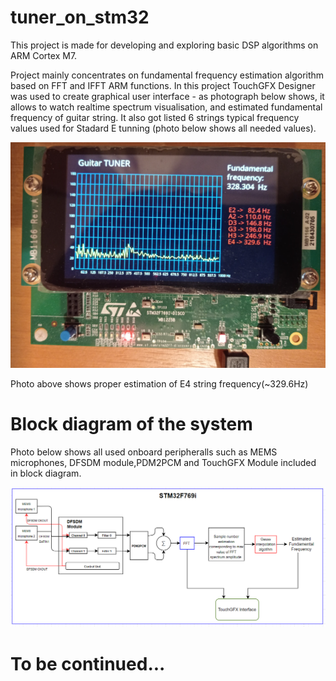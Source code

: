 # tuner_on_stm32

This project is made for developing and exploring basic DSP algorithms on ARM Cortex M7.   

Project mainly concentrates on fundamental frequency estimation algorithm based on FFT and IFFT ARM functions. In this project TouchGFX Designer was used to create graphical user interface - as photograph below shows, it allows to watch realtime spectrum visualisation, and estimated fundamental frequency of guitar string. It also got listed 6 strings typical frequency values used for Stadard E tunning (photo below shows all needed values).  

![alt text](https://github.com/maciejsudo/tuner_on_stm32/blob/master/tuner_photo.png?raw=true)  

Photo above shows proper estimation of E4 string frequency(~329.6Hz)  
# Block diagram of the system  

Photo below shows all used onboard peripheralls such as MEMS microphones, DFSDM module,PDM2PCM and TouchGFX Module included in block diagram.    

![alt text](https://github.com/maciejsudo/tuner_on_stm32/blob/master/block_diagram.png?raw=true)  

# To be continued...
